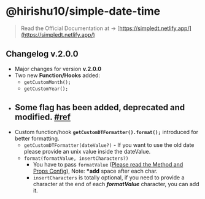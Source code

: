 # @hirishu10/simple-date-time

> Read the Official Documentation at → [https://simpledt.netlify.app/](https://simpledt.netlify.app/)

## Changelog v.2.0.0

- Major changes for version **v.2.0.0**
- Two new **Function/Hooks** added:
  - `getCustomMonth();`
  - `getCustomYear();`
- ## Some flag has been added, deprecated and modified. [#ref](https://simpledt.netlify.app/docs/intro#method-and-props-configuration)
- Custom function/hook **`getCustomDTFormatter().format();`** introduced for better formatting.
  - `getCustomDTFormatter(dateValue?)` - If you want to use the old date please provide an unix value inside the dateValue.
  - `format(formatValue, insertCharacters?)`
    - You have to pass `formatValue` ([Please read the Method and Props Config](https://simpledt.netlify.app/docs/intro#method-and-props-configuration)), Note: **\*add** space after each char.
    - `insertCharacters` is totally optional, if you need to provide a character at the end of each **_formatValue_** character, you can add it.
